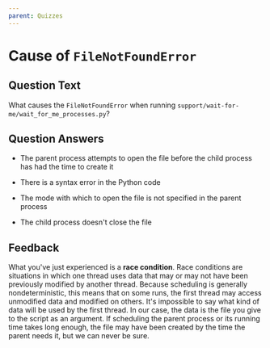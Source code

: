 ```yaml
---
parent: Quizzes
---
```


# Cause of `FileNotFoundError`

## Question Text

What causes the `FileNotFoundError` when running `support/wait-for-me/wait_for_me_processes.py`?

## Question Answers

+ The parent process attempts to open the file before the child process has had the time to create it

- There is a syntax error in the Python code

- The mode with which to open the file is not specified in the parent process

- The child process doesn't close the file

## Feedback

What you've just experienced is a **race condition**.
Race conditions are situations in which one thread uses data that may or may not have been previously modified by another thread.
Because scheduling is generally nondeterministic, this means that on some runs, the first thread may access unmodified data and modified on others.
It's impossible to say what kind of data will be used by the first thread.
In our case, the data is the file you give to the script as an argument.
If scheduling the parent process or its running time takes long enough, the file may have been created by the time the parent needs it, but we can never be sure.
